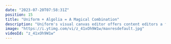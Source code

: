 ```yaml
---
date: "2023-07-20T07:58:31Z"
position: 15
title: "Uniform + Algolia = A Magical Combination"
description: "Uniform's visual canvas editor offers content editors a flexible way to interact with an Algolia search index while it allows developers to connect to Algolia in any way they want. \n\nCheck out this video to see how magical the combination is.\n\nJoin us on Discord: https://uniform.to/discord"
image: "https://i.ytimg.com/vi/z_41xOh9W1w/maxresdefault.jpg"
videoId: "z_41xOh9W1w"
---
```


